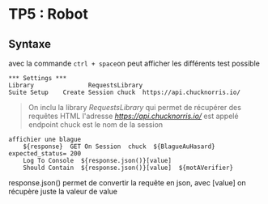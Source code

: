 # TP5 : Robot

## Syntaxe

avec la commande `ctrl + space`on peut afficher les différents test possible

```
*** Settings ***
Library               RequestsLibrary
Suite Setup    Create Session chuck  https://api.chucknorris.io/
```

>On inclu la library *RequestsLibrary* qui permet de récupérer des requêtes HTML
>l'adresse *https://api.chucknorris.io/* est appelé endpoint
>chuck est le nom de la session

```
affichier une blague
    ${response}  GET On Session  chuck  ${BlagueAuHasard}  expected_status= 200
    Log To Console  ${response.json()}[value]
    Should Contain  ${response.json()}[value]  ${motAVerifier}
```
response.json() permet de convertir la requête en json, avec [value] on récupère juste la valeur de value

